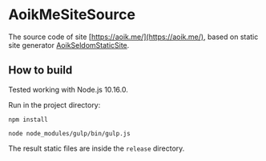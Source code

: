 # AoikMeSiteSource
The source code of site [https://aoik.me/](https://aoik.me/), based on static
site generator [AoikSeldomStaticSite](https://github.com/AoiKuiyuyou/AoikSeldomStaticSite).

## How to build
Tested working with Node.js 10.16.0.

Run in the project directory:
```
npm install

node node_modules/gulp/bin/gulp.js
```
The result static files are inside the `release` directory.
